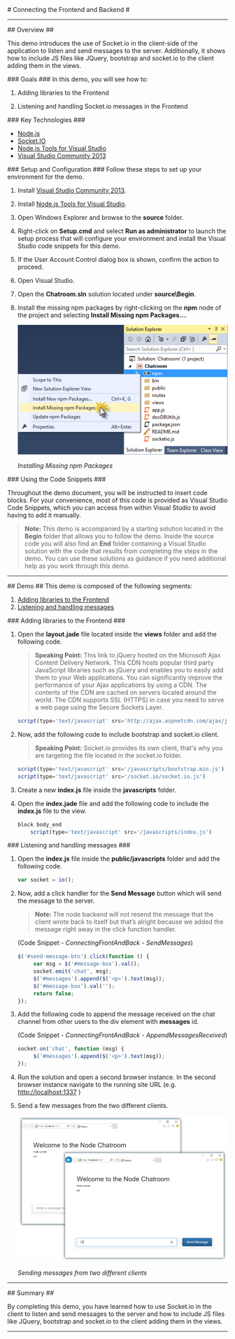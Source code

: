 ﻿<a name="title" />
# Connecting the Frontend and Backend #

---
<a name="Overview" />
## Overview ##

This demo introduces the use of Socket.io in the client-side of the application to listen and send messages to the server. Additionally, it shows how to include JS files like JQuery, bootstrap and socket.io to the client adding them in the views.

<a id="goals" />
### Goals ###
In this demo, you will see how to:

1. Adding libraries to the Frontend

1. Listening and handling Socket.io messages in the Frontend

<a name="technologies" />
### Key Technologies ###

- [Node.js][1]
- [Socket.IO][2]
- [Node.js Tools for Visual Studio][3]
- [Visual Studio Community 2013][4]

[1]: https://nodejs.org/
[2]: http://socket.io/
[3]: https://www.visualstudio.com/en-us/features/node-js-vs.aspx
[4]: https://www.visualstudio.com/en-us/features/node-js-vs.aspx

<a name="Setup" />
### Setup and Configuration ###
Follow these steps to set up your environment for the demo.

1. Install [Visual Studio Community 2013](https://go.microsoft.com/fwlink/?LinkId=517284).

1. Install [Node.js Tools for Visual Studio](http://aka.ms/getntvs).

1. Open Windows Explorer and browse to the **source** folder.

1. Right-click on **Setup.cmd** and select **Run as administrator** to launch the setup process that will configure your environment and install the Visual Studio code snippets for this demo.

1. If the User Account Control dialog box is shown, confirm the action to proceed.

1. Open Visual Studio.

1. Open the **Chatroom.sln** solution located under **source\Begin**.

1. Install the missing npm packages by right-clicking on the **npm** node of the project and selecting **Install Missing npm Packages...**.

	![Installing Missing npm Packages](images/installing-missing-npm-packages.png?raw=true "Installing Missing npm Packages")

	_Installing Missing npm Packages_

<a name="CodeSnippets" />
### Using the Code Snippets ###

Throughout the demo document, you will be instructed to insert code blocks. For your convenience, most of this code is provided as Visual Studio Code Snippets, which you can access from within Visual Studio to avoid having to add it manually.

> **Note:** This demo is accompanied by a starting solution located in the **Begin** folder that allows you to follow the demo. Inside the source code you will also find an **End** folder containing a Visual Studio solution with the code that results from completing the steps in the demo. You can use these solutions as guidance if you need additional help as you work through this demo.

---

<a name="Demo" />
## Demo ##
This demo is composed of the following segments:

1. [Adding libraries to the Frontend](#segment1)
1. [Listening and handling messages](#segment2)

<a name="segment1" />
### Adding libraries to the Frontend ###

1. Open the **layout.jade** file located inside the **views** folder and add the following code.

	> **Speaking Point:** This link to jQuery hosted on the Microsoft Ajax Content Delivery Network. This CDN hosts popular third party JavaScript libraries such as jQuery and enables you to easily add them to your Web applications. You can significantly improve the performance of your Ajax applications by using a CDN. The contents of the CDN are cached on servers located around the world. The CDN supports SSL (HTTPS) in case you need to serve a web page using the Secure Sockets Layer.

	````JavaScript
	script(type='text/javascript' src='http://ajax.aspnetcdn.com/ajax/jQuery/jquery-2.1.1.min.js')
	````

1. Now, add the following code to include bootstrap and socket.io client.

	> **Speaking Point:** Socket.io provides its own client, that's why you are targeting the file located in the socket.io folder.

	````JavaScript
	script(type='text/javascript' src='/javascripts/bootstrap.min.js')
	script(type='text/javascript' src='/socket.io/socket.io.js')
	````

1. Create a new **index.js** file inside the **javascripts** folder.

1. Open the **index.jade** file and add the following code to include the **index.js** file to the view.

	````JavaScript
	block body_end
		script(type='text/javascript' src='/javascripts/index.js')
	````

<a name="segment2" />
### Listening and handling messages ###

1. Open the **index.js** file inside the **public/javascripts** folder and add the following code.

	````JavaScript
	var socket = io();
	````

1. 	Now, add a click handler for the **Send Message** button which will send the message to the server.
	
	> **Note:**  The node backend will not resend the message that the client wrote back to itself but that’s alright because we added the message right away in the click function handler.

	(Code Snippet - _ConnectingFrontAndBack - SendMessages_)

	````JavaScript
	$('#send-message-btn').click(function () {
		 var msg = $('#message-box').val();
		 socket.emit('chat', msg);
		 $('#messages').append($('<p>').text(msg));
		 $('#message-box').val('');
		 return false;
	});
	````

1. Add the following code to append the message received on the chat channel from other users to the  div element with **messages** id.

	(Code Snippet - _ConnectingFrontAndBack - AppendMessagesReceived_)
	
	````JavaScript
	socket.on('chat', function (msg) {
		 $('#messages').append($('<p>').text(msg));
	});
	````

1. Run the solution and open a second browser instance. In the second browser instance navigate to the running site URL (e.g. [http://localhost:1337](http://localhost:1337) )

1. Send a few messages from the two different clients.

	![Sending messages from two different clients](Images/running-the-solution.png?raw=true "Sending messages from two different clients")

	_Sending messages from two different clients_

---

<a name="summary" />
## Summary ##

By completing this demo, you have learned how to use Socket.io in the client to listen and send messages to the server and how to include JS files like JQuery, bootstrap and socket.io to the client adding them in the views.

---
